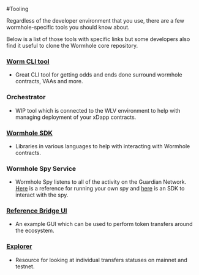 #Tooling

Regardless of the developer environment that you use, there are a few wormhole-specific tools you should know about. 

Below is a list of those tools with specific links but some developers also find it useful to clone the Wormhole core repository.

### [Worm CLI tool](https://github.com/wormhole-foundation/wormhole/tree/dev.v2/clients/js)

- Great CLI tool for getting odds and ends done surround wormhole contracts, VAAs and more.

### Orchestrator

- WIP tool which is connected to the WLV environment to help with managing deployment of your xDapp contracts.

### [Wormhole SDK](https://github.com/wormhole-foundation/wormhole/tree/dev.v2/sdk)

- Libraries in various languages to help with interacting with Wormhole contracts. 

### Wormhole Spy Service

- Wormhole Spy listens to all of the activity on the Guardian Network. [Here](https://github.com/wormhole-foundation/wormhole/tree/dev.v2/relayer/spy_relayer) is a reference for running your own spy and [here](https://github.com/wormhole-foundation/wormhole/tree/dev.v2/spydk/js) is an SDK to interact with the spy.

### [Reference Bridge UI](https://github.com/wormhole-foundation/example-token-bridge-ui)

- An example GUI which can be used to perform token transfers around the ecosystem.

### [Explorer](https://wormhole.com/explorer/)

- Resource for looking at individual transfers statuses on mainnet and testnet.

